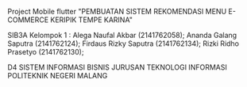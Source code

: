 Project Mobile flutter "PEMBUATAN SISTEM REKOMENDASI MENU E-COMMERCE KERIPIK TEMPE KARINA" 

SIB3A
Kelompok 1 :
Alega Naufal Akbar (2141762058);
Ananda Galang Saputra (2141762124);
Firdaus Rizky Saputra (2141762134);
Rizki Ridho Prasetyo (2141762130);

D4 SISTEM INFORMASI BISNIS 
JURUSAN TEKNOLOGI INFORMASI 
POLITEKNIK NEGERI MALANG 
